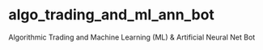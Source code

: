 # algo_trading_and_ml_ann_bot
Algorithmic Trading and Machine Learning (ML) &amp; Artificial Neural Net Bot
